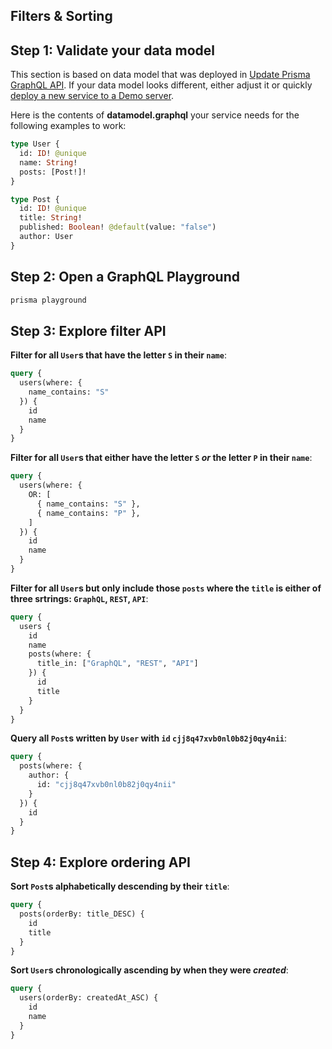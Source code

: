 ## Filters & Sorting

## Step 1: Validate your data model

This section is based on data model that was deployed in [Update Prisma GraphQL API](../2-Update-Prisma-GraphQL-API/README.md). If your data model looks different, either adjust it or quickly [deploy a new service to a Demo server](../1-Setup-Prisma/README.md).

Here is the contents of **datamodel.graphql** your service needs for the following examples to work:

```graphql
type User {
  id: ID! @unique
  name: String!
  posts: [Post!]!
}

type Post {
  id: ID! @unique
  title: String!
  published: Boolean! @default(value: "false")
  author: User
}
```

## Step 2: Open a GraphQL Playground

```bash
prisma playground
```

## Step 3: Explore filter API

**Filter for all `User`s that have the letter `S` in their `name`**:

```graphql
query {
  users(where: {
    name_contains: "S"
  }) {
    id
    name
  }
}
```

**Filter for all `User`s that either have the letter `S` _or_ the letter `P` in their `name`**:

```graphql
query {
  users(where: {
    OR: [
      { name_contains: "S" },
      { name_contains: "P" },
    ]
  }) {
    id
    name
  }
}
```

**Filter for all `User`s but only include those `posts` where the `title` is either of three srtrings: `GraphQL`, `REST`, `API`**:

```graphql
query {
  users {
    id
    name
    posts(where: {
      title_in: ["GraphQL", "REST", "API"]
    }) {
      id
      title
    }
  }
}
```

**Query all `Post`s written by `User` with `id` `cjj8q47xvb0nl0b82j0qy4nii`**:

```graphql
query {
  posts(where: {
    author: {
      id: "cjj8q47xvb0nl0b82j0qy4nii"
    }
  }) {
    id
  }
}
```

## Step 4: Explore ordering API

**Sort `Post`s alphabetically descending by their `title`**:

```graphql
query {
  posts(orderBy: title_DESC) {
    id
    title
  }
}
```

**Sort `User`s chronologically ascending by when they were _created_**:

```graphql
query {
  users(orderBy: createdAt_ASC) {
    id
    name
  }
}
```